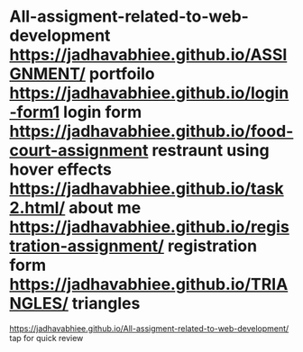 # All-assigment-related-to-web-development  https://jadhavabhiee.github.io/ASSIGNMENT/ portfoilo  https://jadhavabhiee.github.io/login-form1 login form https://jadhavabhiee.github.io/food-court-assignment restraunt using hover effects  https://jadhavabhiee.github.io/task2.html/ about me https://jadhavabhiee.github.io/registration-assignment/ registration form  https://jadhavabhiee.github.io/TRIANGLES/  triangles


https://jadhavabhiee.github.io/All-assigment-related-to-web-development/ tap for quick review
